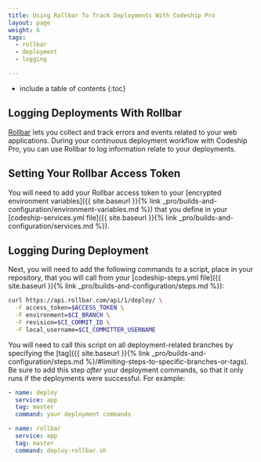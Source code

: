 ```yaml
---
title: Using Rollbar To Track Deployments With Codeship Pro
layout: page
weight: 6
tags:
  - rollbar
  - deployment
  - logging

---
```


* include a table of contents
{:toc}

## Logging Deployments With Rollbar

[Rollbar](https://www.rollbar.com) lets you collect and track errors and events related to your web applications. During your continuous deployment workflow with Codeship Pro, you can use Rollbar to log information relate to your deployments.

## Setting Your Rollbar Access Token

You will need to add your Rollbar access token to your [encrypted environment variables]({{ site.baseurl }}{% link _pro/builds-and-configuration/environment-variables.md %}) that you define in your [codeship-services.yml file]({{ site.baseurl }}{% link _pro/builds-and-configuration/services.md %}).

##  Logging During Deployment

Next, you will need to add the following commands to a script, place in your repository, that you will call from your [codeship-steps.yml file]({{ site.baseurl }}{% link _pro/builds-and-configuration/steps.md %}):


```bash
curl https://api.rollbar.com/api/1/deploy/ \
  -F access_token=$ACCESS_TOKEN \
  -F environment=$CI_BRANCH \
  -F revision=$CI_COMMIT_ID \
  -F local_username=$CI_COMMITTER_USERNAME
```

You will need to call this script on all deployment-related branches by specifying the [tag]({{ site.baseurl }}{% link _pro/builds-and-configuration/steps.md %}/#limiting-steps-to-specific-branches-or-tags). Be sure to add this step _after_ your deployment commands, so that it only runs if the deployments were successful. For example:

```yaml
- name: deploy
  service: app
  tag: master
  command: your deployment commands

- name: rollbar
  service: app
  tag: master
  command: deploy-rollbar.sh
```
